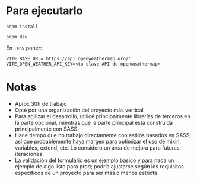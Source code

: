 # Para ejecutarlo

```
pnpm install
```

```
pnpm dev
```

En `.env` poner:

```
VITE_BASE_URL='https://api.openweathermap.org/'
VITE_OPEN_WEATHER_API_KEY=<tu clave API de openweathermap>
```

# Notas

- Aprox 30h de trabajo
- Opté por una organización del proyecto más vertical
- Para agilizar el desarrollo, utilicé principalmente librerías de terceros en la parte opcional, mientras que la parte principal está construida principalmente con SASS
- Hace tiempo que no trabajo directamente con estilos basados en SASS, así que probablemente haya margen para optimizar el uso de mixin, variables, extend, etc. Lo considero un área de mejora para futuras iteraciones
- La validación del formulario es un ejemplo básico y para nada un ejemplo de algo listo para prod; podría ajustarse según los requisitos específicos de un proyecto para ser más o menos estricta
